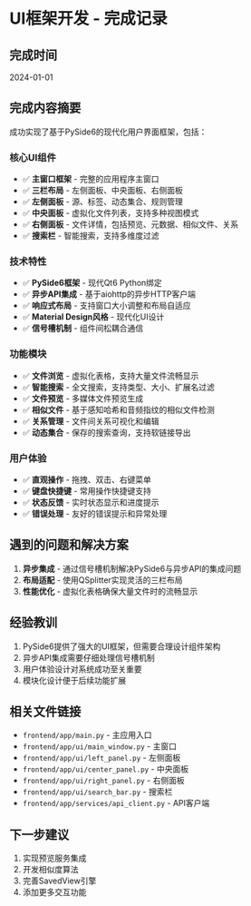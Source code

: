 # UI框架开发 - 完成记录

## 完成时间
2024-01-01

## 完成内容摘要
成功实现了基于PySide6的现代化用户界面框架，包括：

### 核心UI组件
- ✅ **主窗口框架** - 完整的应用程序主窗口
- ✅ **三栏布局** - 左侧面板、中央面板、右侧面板
- ✅ **左侧面板** - 源、标签、动态集合、规则管理
- ✅ **中央面板** - 虚拟化文件列表，支持多种视图模式
- ✅ **右侧面板** - 文件详情，包括预览、元数据、相似文件、关系
- ✅ **搜索栏** - 智能搜索，支持多维度过滤

### 技术特性
- ✅ **PySide6框架** - 现代Qt6 Python绑定
- ✅ **异步API集成** - 基于aiohttp的异步HTTP客户端
- ✅ **响应式布局** - 支持窗口大小调整和布局自适应
- ✅ **Material Design风格** - 现代化UI设计
- ✅ **信号槽机制** - 组件间松耦合通信

### 功能模块
- ✅ **文件浏览** - 虚拟化表格，支持大量文件流畅显示
- ✅ **智能搜索** - 全文搜索，支持类型、大小、扩展名过滤
- ✅ **文件预览** - 多媒体文件预览生成
- ✅ **相似文件** - 基于感知哈希和音频指纹的相似文件检测
- ✅ **关系管理** - 文件间关系可视化和编辑
- ✅ **动态集合** - 保存的搜索查询，支持软链接导出

### 用户体验
- ✅ **直观操作** - 拖拽、双击、右键菜单
- ✅ **键盘快捷键** - 常用操作快捷键支持
- ✅ **状态反馈** - 实时状态显示和进度提示
- ✅ **错误处理** - 友好的错误提示和异常处理

## 遇到的问题和解决方案
1. **异步集成** - 通过信号槽机制解决PySide6与异步API的集成问题
2. **布局适配** - 使用QSplitter实现灵活的三栏布局
3. **性能优化** - 虚拟化表格确保大量文件时的流畅显示

## 经验教训
1. PySide6提供了强大的UI框架，但需要合理设计组件架构
2. 异步API集成需要仔细处理信号槽机制
3. 用户体验设计对系统成功至关重要
4. 模块化设计便于后续功能扩展

## 相关文件链接
- `frontend/app/main.py` - 主应用入口
- `frontend/app/ui/main_window.py` - 主窗口
- `frontend/app/ui/left_panel.py` - 左侧面板
- `frontend/app/ui/center_panel.py` - 中央面板
- `frontend/app/ui/right_panel.py` - 右侧面板
- `frontend/app/ui/search_bar.py` - 搜索栏
- `frontend/app/services/api_client.py` - API客户端

## 下一步建议
1. 实现预览服务集成
2. 开发相似度算法
3. 完善SavedView引擎
4. 添加更多交互功能

